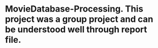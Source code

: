 # MovieDatabase-Processing. This project was a group project and can be understood well through report file.
